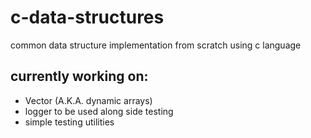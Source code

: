 # c-data-structures
common data structure implementation from scratch using c language



## currently working on:

- Vector (A.K.A. dynamic arrays)
- logger to be used along side testing 
- simple testing utilities 
